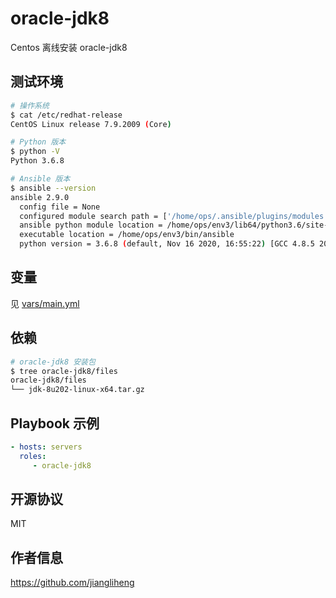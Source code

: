oracle-jdk8
=========

Centos 离线安装 oracle-jdk8

测试环境
------------

```bash
# 操作系统
$ cat /etc/redhat-release
CentOS Linux release 7.9.2009 (Core)

# Python 版本
$ python -V
Python 3.6.8

# Ansible 版本
$ ansible --version
ansible 2.9.0
  config file = None
  configured module search path = ['/home/ops/.ansible/plugins/modules', '/usr/share/ansible/plugins/modules']
  ansible python module location = /home/ops/env3/lib64/python3.6/site-packages/ansible
  executable location = /home/ops/env3/bin/ansible
  python version = 3.6.8 (default, Nov 16 2020, 16:55:22) [GCC 4.8.5 20150623 (Red Hat 4.8.5-44)]
```

变量
--------------

见 [vars/main.yml](vars/main.yml)

依赖
------------

```bash
# oracle-jdk8 安装包
$ tree oracle-jdk8/files
oracle-jdk8/files
└── jdk-8u202-linux-x64.tar.gz
```

Playbook 示例
----------------

```yaml
- hosts: servers
  roles:
     - oracle-jdk8
```

开源协议
-------

MIT

作者信息
------------------

https://github.com/jiangliheng
